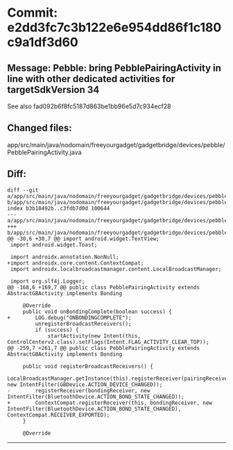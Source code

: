 # Commit: e2dd3fc7c3b122e6e954dd86f1c180c9a1df3d60
## Message: Pebble: bring PebblePairingActivity in line with other dedicated activities for targetSdkVersion 34

See also fad092b6f8fc5187d863be1bb96e5d7c934ecf28
## Changed files:
app/src/main/java/nodomain/freeyourgadget/gadgetbridge/devices/pebble/PebblePairingActivity.java

## Diff:
```
diff --git a/app/src/main/java/nodomain/freeyourgadget/gadgetbridge/devices/pebble/PebblePairingActivity.java b/app/src/main/java/nodomain/freeyourgadget/gadgetbridge/devices/pebble/PebblePairingActivity.java
index b3b18492b..c3fdb7d0d 100644
--- a/app/src/main/java/nodomain/freeyourgadget/gadgetbridge/devices/pebble/PebblePairingActivity.java
+++ b/app/src/main/java/nodomain/freeyourgadget/gadgetbridge/devices/pebble/PebblePairingActivity.java
@@ -30,6 +30,7 @@ import android.widget.TextView;
 import android.widget.Toast;
 
 import androidx.annotation.NonNull;
+import androidx.core.content.ContextCompat;
 import androidx.localbroadcastmanager.content.LocalBroadcastManager;
 
 import org.slf4j.Logger;
@@ -168,6 +169,7 @@ public class PebblePairingActivity extends AbstractGBActivity implements Bonding
 
     @Override
     public void onBondingComplete(boolean success) {
+        LOG.debug("ONBONDINGCOMPLETE");
         unregisterBroadcastReceivers();
         if (success) {
             startActivity(new Intent(this, ControlCenterv2.class).setFlags(Intent.FLAG_ACTIVITY_CLEAR_TOP));
@@ -259,7 +261,7 @@ public class PebblePairingActivity extends AbstractGBActivity implements Bonding
 
     public void registerBroadcastReceivers() {
         LocalBroadcastManager.getInstance(this).registerReceiver(pairingReceiver, new IntentFilter(GBDevice.ACTION_DEVICE_CHANGED));
-        registerReceiver(bondingReceiver, new IntentFilter(BluetoothDevice.ACTION_BOND_STATE_CHANGED));
+        ContextCompat.registerReceiver(this, bondingReceiver, new IntentFilter(BluetoothDevice.ACTION_BOND_STATE_CHANGED), ContextCompat.RECEIVER_EXPORTED);
     }
 
     @Override
```
-----------------------------------
